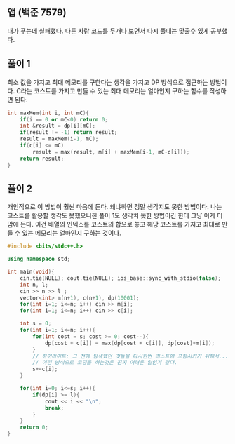 ## 앱 (백준 7579)

내가 푸는데 실패했다. 다른 사람 코드를 두개나 보면서 다시 풀때는 맞출수 있게 공부했다.



## 풀이 1

최소 값을 가지고 최대 메모리를 구한다는 생각을 가지고 DP 방식으로 접근하는 방법이다. C라는 코스트를 가지고 만들 수 있는 최대 메모리는 얼마인지 구하는 함수를 작성하면 된다.

```cpp
int maxMem(int i, int mC){
    if(i == 0 or mC<0) return 0;
    int &result = dp[i][mC];
    if(result != -1) return result;
    result = maxMem(i-1, mC);
    if(c[i] <= mC)
        result = max(result, m[i] + maxMem(i-1, mC-c[i]));
    return result;
}
```



## 풀이 2

개인적으로 이 방법이 훨씬 마음에 든다. 왜냐하면 정말 생각지도 못한 방법이다. 나는 코스트를 활용할 생각도 못했으니깐 풀이 1도 생각치 못한 방법이긴 한데 그냥 이게 더 맘에 든다. 이건 배열의 인덱스를 코스트의 합으로 놓고 해당 코스트를 가지고 최대로 만들 수 있는 메모리는 얼마인지 구하는 것이다. 

```cpp
#include <bits/stdc++.h>

using namespace std;

int main(void){
    cin.tie(NULL); cout.tie(NULL); ios_base::sync_with_stdio(false);
    int n, l;
    cin >> n >> l ;
    vector<int> m(n+1), c(n+1), dp(10001);
    for(int i=1; i<=n; i++) cin >> m[i];
    for(int i=1; i<=n; i++) cin >> c[i];

    int s = 0;
    for(int i=1; i<=n; i++){
        for(int cost = s; cost >= 0; cost--){
            dp[cost + c[i]] = max(dp[cost + c[i]], dp[cost]+m[i]);
        }
        // 하이라이트: 그 전에 탐색했던 것들을 다시한번 리스트에 포함시키기 위해서...
        // 이런 방식으로 코딩을 하는것은 진짜 어려운 일인거 같다.
        s+=c[i];
    }

    for(int i=0; i<=s; i++){
        if(dp[i] >= l){
            cout << i << "\n";
            break;
        }
    }
    return 0;
}
```

